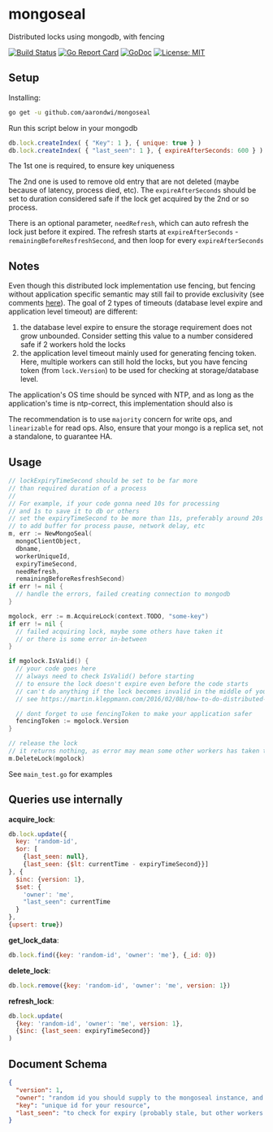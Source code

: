 # mongoseal

Distributed locks using mongodb, with fencing

[![Build Status](https://travis-ci.org/aarondwi/mongoseal.svg?branch=master)](https://travis-ci.org/aarondwi/mongoseal)
[![Go Report Card](https://goreportcard.com/badge/github.com/aarondwi/mongoseal)](https://goreportcard.com/report/github.com/aarondwi/mongoseal)
[![GoDoc](https://img.shields.io/badge/godoc-reference-blue.svg?style=flat)](https://godoc.org/github.com/aarondwi/mongoseal)
[![License: MIT](https://img.shields.io/badge/License-MIT-yellow.svg)](https://opensource.org/licenses/MIT)

Setup
----------------------
Installing:

```bash
go get -u github.com/aarondwi/mongoseal
```

Run this script below in your mongodb

```javascript
db.lock.createIndex( { "Key": 1 }, { unique: true } )
db.lock.createIndex( { "last_seen": 1 }, { expireAfterSeconds: 600 } )
```

The 1st one is required, to ensure key uniqueness

The 2nd one is used to remove old entry that are not deleted (maybe because of latency, process died, etc). The `expireAfterSeconds` should be set to duration considered safe if the lock get acquired by the 2nd or so process.

There is an optional parameter, `needRefresh`, which can auto refresh the lock just before it expired. The refresh starts at `expireAfterSeconds` - `remainingBeforeResfreshSecond`, and then loop for every `expireAfterSeconds`

Notes
-------------------------------------------------
Even though this distributed lock implementation use fencing, but fencing without application specific semantic may still fail to provide exclusivity (see comments [here](https://martin.kleppmann.com/2016/02/08/how-to-do-distributed-locking.html)).
The goal of 2 types of timeouts (database level expire and application level timeout) are different:

1. the database level expire to ensure the storage requirement does not grow unbounded. Consider setting this value to a number considered safe if 2 workers hold the locks
2. the application level timeout mainly used for generating fencing token. Here, multiple workers can still hold the locks, but you have fencing token (from `lock.Version`) to be used for checking at storage/database level.

The application's OS time should be synced with NTP, and as long as the application's time is ntp-correct, this implementation should also is

The recommendation is to use `majority` concern for write ops, and `linearizable` for read ops. Also, ensure that your mongo is a replica set, not a standalone, to guarantee HA.

Usage
--------------------------------------------------

```go
// lockExpiryTimeSecond should be set to be far more
// than required duration of a process
//
// For example, if your code gonna need 10s for processing
// and 1s to save it to db or others
// set the expiryTimeSecond to be more than 11s, preferably around 20s
// to add buffer for process pause, network delay, etc
m, err := NewMongoSeal(
  mongoClientObject,
  dbname,
  workerUniqueId,
  expiryTimeSecond,
  needRefresh,
  remainingBeforeResfreshSecond)
if err != nil {
  // handle the errors, failed creating connection to mongodb
}

mgolock, err := m.AcquireLock(context.TODO, "some-key")
if err != nil {
  // failed acquiring lock, maybe some others have taken it
  // or there is some error in-between
}

if mgolock.IsValid() {
  // your code goes here
  // always need to check IsValid() before starting
  // to ensure the lock doesn't expire even before the code starts
  // can't do anything if the lock becomes invalid in the middle of your code
  // see https://martin.kleppmann.com/2016/02/08/how-to-do-distributed-locking.html

  // dont forget to use fencingToken to make your application safer
  fencingToken := mgolock.Version
}

// release the lock
// it returns nothing, as error may mean some other workers has taken the lock already
m.DeleteLock(mgolock)
```

See `main_test.go` for examples

Queries use internally
------------------------------------
**acquire_lock**:

```javascript
db.lock.update({
  key: 'random-id',
  $or: [
    {last_seen: null},
    {last_seen: {$lt: currentTime - expiryTimeSecond}}]
}, {
  $inc: {version: 1},
  $set: {
    'owner': 'me',
    "last_seen": currentTime
  }
},
{upsert: true})
```

**get_lock_data**:

```javascript
db.lock.find({key: 'random-id', 'owner': 'me'}, {_id: 0})
```

**delete_lock**:

```javascript
db.lock.remove({key: 'random-id', 'owner': 'me', version: 1})
```

**refresh_lock**:

```javascript
db.lock.update(
  {key: 'random-id', 'owner': 'me', version: 1},
  {$inc: {last_seen: expiryTimeSecond}}
)
```

Document Schema
-------------------------

```json
{
  "version": 1,
  "owner": "random id you should supply to the mongoseal instance, and need to be different for each instance",
  "key": "unique id for your resource",
  "last_seen": "to check for expiry (probably stale, but other workers may still assume they have it)"
}
```
